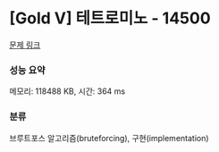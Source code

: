 # [Gold V] 테트로미노 - 14500 

[문제 링크](https://www.acmicpc.net/problem/14500) 

### 성능 요약

메모리: 118488 KB, 시간: 364 ms

### 분류

브루트포스 알고리즘(bruteforcing), 구현(implementation)

